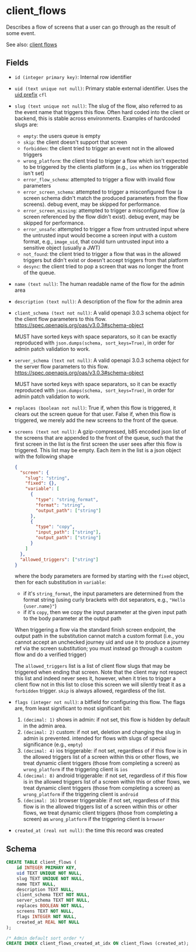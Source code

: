 # client_flows

Describes a flow of screens that a user can go through as the result
of some event.

See also: [client flows](../concepts/clients_flows/README.md)

## Fields

- `id (integer primary key)`: Internal row identifier
- `uid (text unique not null)`: Primary stable external identifier. Uses the
  [uid prefix](../uid_prefixes.md) `cfl`
- `slug (text unique not null)`: The slug of the flow, also referred to as the
  event name that triggers this flow. Often hard coded into the client or backend,
  this is stable across environments. Examples of hardcoded slugs are:
  - `empty`: the users queue is empty
  - `skip`: the client doesn't support that screen
  - `forbidden`: the client tried to trigger an event not in the allowed triggers
  - `wrong_platform`: the client tried to trigger a flow which isn't expected to be
    triggered by the clients platform (e.g., `ios` when ios triggerable isn't set)
  - `error_flow_schema`: attempted to trigger a flow with invalid flow parameters
  - `error_screen_schema`: attempted to trigger a misconfigured flow (a screen
    schema didn't match the produced parameters from the flow screens). debug event,
    may be skipped for performance.
  - `error_screen_missing`: attempted to trigger a misconfigured flow (a screen
    referenced by the flow didn't exist). debug event, may be skipped for performance.
  - `error_unsafe`: attempted to trigger a flow from untrusted input where the
    untrusted input would become a screen input with a custom format, e.g., `image_uid`,
    that could turn untrusted input into a sensitive object (usually a JWT)
  - `not_found`: the client tried to trigger a flow that was in the allowed triggers
    but didn't exist or doesn't accept triggers from that platform
  - `desync`: the client tried to pop a screen that was no longer the front of
    the queue.
- `name (text null)`: The human readable name of the flow for the admin area
- `description (text null)`: A description of the flow for the admin area
- `client_schema (text not null)`: A valid openapi 3.0.3 schema object for the
  client flow parameters to this flow.
  https://spec.openapis.org/oas/v3.0.3#schema-object

  MUST have sorted keys with space separators, so it can be exactly reproduced
  with `json.dumps(schema, sort_keys=True)`, in order for admin patch validation to
  work.

- `server_schema (text not null)`: A valid openapi 3.0.3 schema object for the
  server flow parameters to this flow.
  https://spec.openapis.org/oas/v3.0.3#schema-object

  MUST have sorted keys with space separators, so it can be exactly reproduced
  with `json.dumps(schema, sort_keys=True)`, in order for admin patch validation to
  work.

- `replaces (boolean not null)`: True if, when this flow is triggered, it clears
  out the screen queue for that user. False if, when this flow is triggered,
  we merely add the new screens to the front of the queue.
- `screens (text not null)`: A gzip-compressed, b85 encoded json list of the
  screens that are appended to the front of the queue, such that the first
  screen in the list is the first screen the user sees after this flow is
  triggered. This list may be empty. Each item in the list is a json object
  with the following shape

  ```json
  {
    "screen": {
      "slug": "string",
      "fixed": {},
      "variable": [
        {
          "type": "string_format",
          "format": "string",
          "output_path": ["string"]
        },
        {
          "type": "copy",
          "input_path": ["string"],
          "output_path": ["string"]
        }
      ]
    },
    "allowed_triggers": ["string"]
  }
  ```

  where the body parameters are formed by starting with the `fixed` object, then
  for each substitution in `variable`:

  - if it's `string_format`, the input parameters are determined from the format
    string (using curly brackets with dot separators, e.g., `"Hello {user.name}"`)
  - if it's `copy`, then we copy the input parameter at the given input path to the
    body parameter at the output path

  When triggering a flow via the standard finish screen endpoint, the output
  path in the substitution cannot match a custom format (i.e., you cannot accept
  an unchecked journey uid and use it to produce a journey ref via the screen
  substitution; you must instead go through a custom flow and do a verified
  trigger)

  The `allowed_triggers` list is a list of client flow slugs that may be triggered
  when ending that screen. Note that the client may not respect this list and indeed
  never sees it, however, when it tries to trigger a client flow not in this list to
  close this screen we will silently treat it as a `forbidden` trigger. `skip` is always
  allowed, regardless of the list.

- `flags (integer not null)`: a bitfield for configuring this flow. The flags are,
  from least significant to most significant bit:

  1. `(decimal: 1)` shows in admin: if not set, this flow is hidden by default in the admin area.
  2. `(decimal: 2)` custom: if not set, deletion and changing the slug in admin
     is prevented. intended for flows with slugs of special significance (e.g., `empty`)
  3. `(decimal: 4)` ios triggerable: if not set, regardless of if this flow is in the allowed
     triggers list of a screen within this or other flows, we treat dynamic client triggers
     (those from completing a screen) as `wrong_platform` if the triggering client is `ios`
  4. `(decimal: 8)` android triggerable: if not set, regardless of if this flow is in the allowed
     triggers list of a screen within this or other flows, we treat dynamic client triggers
     (those from completing a screen) as `wrong_platform` if the triggering client is `android`
  5. `(decimal: 16)` browser triggerable: if not set, regardless of if this flow is in the allowed
     triggers list of a screen within this or other flows, we treat dynamic client triggers
     (those from completing a screen) as `wrong_platform` if the triggering client is `browser`

- `created_at (real not null)`: the time this record was created

## Schema

```sql
CREATE TABLE client_flows (
    id INTEGER PRIMARY KEY,
    uid TEXT UNIQUE NOT NULL,
    slug TEXT UNIQUE NOT NULL,
    name TEXT NULL,
    description TEXT NULL,
    client_schema TEXT NOT NULL,
    server_schema TEXT NOT NULL,
    replaces BOOLEAN NOT NULL,
    screens TEXT NOT NULL,
    flags INTEGER NOT NULL,
    created_at REAL NOT NULL
);

/* Admin default sort order */
CREATE INDEX client_flows_created_at_idx ON client_flows (created_at);
```
